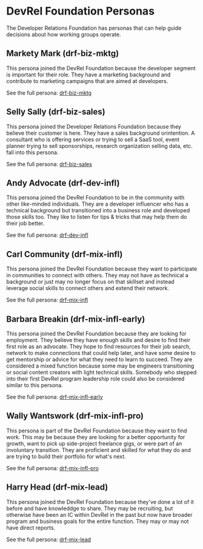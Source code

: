 
# DevRel Foundation Personas

The Developer Relations Foundation has personas that can help guide decisions about how working groups operate.

## Markety Mark (drf-biz-mktg)

This persona joined the DevRel Foundation because the developer segment is important for their role. They have a marketing background and contribute to marketing campaigns that are aimed at developers.

See the full persona: [drf-biz-mktg](./drf-biz-mktg.json)

## Selly Sally (drf-biz-sales)

This persona joined the Developer Relations Foundation because they believe their customer is here. They have a sales background orintention. A consultant who is offering services or trying to sell a SaaS tool, event planner trying to sell sponsorships, research organization selling data, etc. fall into this persona.

See the full persona: [drf-biz-sales](./drf-biz-sales.json)

## Andy Advocate (drf-dev-infl)

This persona joined the DevRel Foundation to be in the community with other like-minded individuals. They are a developer influencer who has a technical background but transitioned into a business role and developed those skills too. They like to listen for tips & tricks that may help them do their job better.

See the full persona: [drf-dev-infl](./drf-dev-infl.json)

## Carl Community (drf-mix-infl)

This persona joined the DevRel Foundation because they want to participate in communities to connect with others. They may not have as technical a background or just may no longer focus on that skillset and instead leverage social skills to connect others and extend their network.

See the full persona: [drf-mix-infl](./drf-mix-infl.json)

## Barbara Breakin (drf-mix-infl-early)

This persona joined the DevRel Foundation because they are looking for employment. They believe they have enough skills and desire to find their first role as an advocate. They hope to find resources for their job search, network to make connections that could help later, and have some desire to get mentorship or advice for what they need to learn to succeed. They are considered a mixed function because some may be engineers transitioning or social content creators with light technical skills. Somebody who stepped into their first DevRel program leadership role could also be considered similar to this persona.

See the full persona: [drf-mix-infl-early](./drf-mix-infl-early.json)

## Wally Wantswork (drf-mix-infl-pro)

This persona is part of the DevRel Foundation because they want to find work. This may be because they are looking for a better opportunity for growth, want to pick up side-project freelance gigs, or were part of an involuntary transition. They are proficient and skilled for what they do and are trying to build their portfolio for what's next.

See the full persona: [drf-mix-infl-pro](./drf-mix-infl-pro.json)

## Harry Head (drf-mix-lead)

This persona joined the DevRel Foundation because they've done a lot of it before and have knowleddge to share. They may be recruiting, but otherwise have been an IC within DevRel in the past but now have broader program and business goals for the entire function. They may or may not have direct reports.

See the full persona: [drf-mix-lead](./drf-mix-lead.json)

